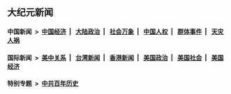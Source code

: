 ## 大纪元新闻

#### 中国新闻 &nbsp;>&nbsp; [中国经济](indexes/ncid283/README.md?09130445) &nbsp;| &nbsp; [大陆政治](indexes/ncid277/README.md?09130445) &nbsp;| &nbsp; [社会万象](indexes/ncid282/README.md?09130445) &nbsp;| &nbsp; [中国人权](indexes/ncid278/README.md?09130445) &nbsp;| &nbsp; [群体事件](indexes/ncid279/README.md?09130445) &nbsp;| &nbsp; [天灾人祸](indexes/ncid280/README.md?09130445)

#### 国际新闻 &nbsp;>&nbsp; [美中关系](indexes/nf1412576/README.md?09130445) &nbsp;| &nbsp; [台湾新闻](indexes/ncid1349361/README.md?09130445) &nbsp;| &nbsp; [香港新闻](indexes/ncid1349362/README.md?09130445) &nbsp;| &nbsp; [美国政治](indexes/ncid1078159/README.md?09130445) &nbsp;| &nbsp; [美国社会](indexes/ncid1078160/README.md?09130445) &nbsp;| &nbsp; [美国经济](indexes/ncid1078158/README.md?09130445)

#### 特别专题 &nbsp;>&nbsp; [中共百年历史](https://github.com/easy2view/epoch-special/blob/master/README.md?09130445)  
